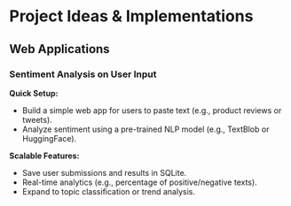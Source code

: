 # Project Ideas & Implementations

## Web Applications

### Sentiment Analysis on User Input
**Quick Setup:**
- Build a simple web app for users to paste text (e.g., product reviews or tweets).
- Analyze sentiment using a pre-trained NLP model (e.g., TextBlob or HuggingFace).

**Scalable Features:**
- Save user submissions and results in SQLite.
- Real-time analytics (e.g., percentage of positive/negative texts).
- Expand to topic classification or trend analysis.